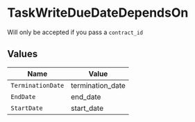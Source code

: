 # TaskWriteDueDateDependsOn

Will only be accepted if you pass a `contract_id`


## Values

| Name              | Value             |
| ----------------- | ----------------- |
| `TerminationDate` | termination_date  |
| `EndDate`         | end_date          |
| `StartDate`       | start_date        |